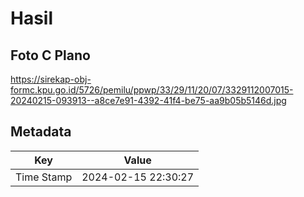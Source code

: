 # Hasil

## Foto C Plano

https://sirekap-obj-formc.kpu.go.id/5726/pemilu/ppwp/33/29/11/20/07/3329112007015-20240215-093913--a8ce7e91-4392-41f4-be75-aa9b05b5146d.jpg


## Metadata

| Key        | Value               |
| ---------- | ------------------- |
| Time Stamp | 2024-02-15 22:30:27 |



